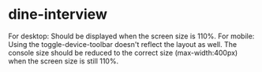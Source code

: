 # dine-interview
For desktop: Should be displayed when the screen size is 110%.
For mobile: Using the toggle-device-toolbar doesn't reflect the layout as well. The console size should be reduced to the correct size (max-width:400px) when the screen size is still 110%. 
